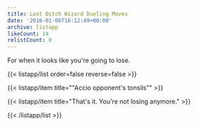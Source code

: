 ```yaml
---
title: Last Ditch Wizard Dueling Moves
date: '2016-01-06T16:12:49+00:00'
archive: listapp
likeCount: 14
relistCount: 0
---
```


For when it looks like you're going to lose.

<!--more-->

{{< listapp/list order=false reverse=false >}}

   {{< listapp/item title="\"Accio opponent's tonsils\"" >}}

   {{< listapp/item title="That's it. You're not losing anymore." >}}

{{< /listapp/list >}}

